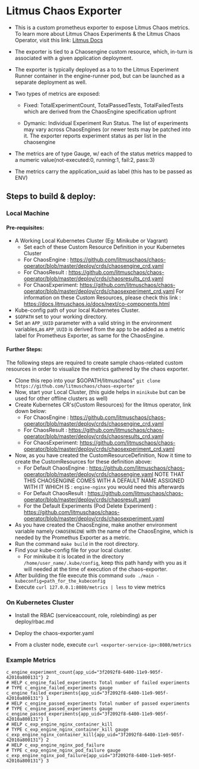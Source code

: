 # Litmus Chaos Exporter

- This is a custom prometheus exporter to expose Litmus Chaos metrics. 
  To learn more about Litmus Chaos Experiments & the Litmus Chaos Operator, 
  visit this link: [Litmus Docs](https://docs.litmuschaos.io/) 

- The exporter is tied to a Chaosengine custom resource, which, 
  in-turn is associated with a given application deployment.

- The exporter is typically deployed as a to to the Litmus Experiment
  Runner container in the engine-runner pod, but can be launched as a
  separate deployment as well. 

- Two types of metrics are exposed: 

  - Fixed: TotalExperimentCount, TotalPassedTests, TotalFailedTests which are derived 
    from the ChaosEngine specification upfront

  - Dymanic: Individual Experiment Run Status. The list of experiments may 
    vary across ChaosEngines (or newer tests may be patched into it. 
    The exporter reports experiment status as per list in the chaosengine

- The metrics are of type Gauge, w/ each of the status metrics mapped to a 
  numeric value(not-executed:0, running:1, fail:2, pass:3)

- The metrics carry the application_uuid as label (this has to be passed as ENV)
## Steps to build & deploy: 

### Local Machine 

#### Pre-requisites:

- A Working Local Kubernetes Cluster (Eg: Minikube or Vagrant)
  - Set each of these Custom Resource Definition in your Kubernetes Cluster
  - For ChaosEngine : https://github.com/litmuschaos/chaos-operator/blob/master/deploy/crds/chaosengine_crd.yaml
  - For ChaosResult : https://github.com/litmuschaos/chaos-operator/blob/master/deploy/crds/chaosresults_crd.yaml
  - For ChaosExperiment: https://github.com/litmuschaos/chaos-operator/blob/master/deploy/crds/chaosexperiment_crd.yaml
  For information on these Custom Resources, please check this link : https://docs.litmuschaos.io/docs/next/co-components.html
- Kube-config path of your local Kubernetes Cluster.
- `$GOPATH` set to your working directory.
- Set an `APP_UUID` parameter with a valid string in the environment variables,as `APP_UUID` is derived from the app to be added as a metric label for Prometheus Exporter, as same for the ChaosEngine.

#### Further Steps: 

The following steps are required to create sample chaos-related custom resources in order to visualize the metrics gathered by the chaos exporter.

- Clone this repo into your $GOPATH/litmuschaos"
  `git clone https://github.com/litmuschaos/chaos-exporter`
- Now, start your Local Cluster, (this guide helps in `minikube` but can be used for other offline clusters as well)
- Create Kubernetes CR's(Custom Resources) for the litmus operator, link down below:
  - For ChaosEngine : https://github.com/litmuschaos/chaos-operator/blob/master/deploy/crds/chaosengine_crd.yaml
  - For ChaosResult : https://github.com/litmuschaos/chaos-operator/blob/master/deploy/crds/chaosresults_crd.yaml
  - For ChaosExperiment: https://github.com/litmuschaos/chaos-operator/blob/master/deploy/crds/chaosexperiment_crd.yaml
- Now, as you have created the CustomResourceDefinition, Now it time to create the CustomResources for these definition above:
  - For Default ChaosEngine : https://github.com/litmuschaos/chaos-operator/blob/master/deploy/crds/chaosengine.yaml
    NOTE THAT THIS CHAOSENGINE COMES WITH A DEFAULT NAME ASSIGNED WITH IT WHICH IS : `engine-nginx`  you would need this afterwards
  - For Default ChaosResult : https://github.com/litmuschaos/chaos-operator/blob/master/deploy/crds/chaosresult.yaml
  - For the Default Experiments (Pod Delete Experiment) : https://github.com/litmuschaos/chaos-operator/blob/master/deploy/crds/chaosexperiment.yaml
- As you have created the ChaosEngine, make another environment variable namely `CHAOSENGINE` with the name of the ChaosEngine, which is needed by the Promethus Exporter as a metric.
- Run the command `make build` in the root directory.
- Find your kube-config file for your local cluster.
  - For minikube it is located in the directory `/home/user_name/.kube/config`, keep this path handy with you as it will needed at the time of execution of the chaos-exporter.
- After building the file execute this command `sudo ./main -kubeconfig=path_for_the_kubeconfig`
- Execute `curl 127.0.0.1:8080/metrics | less` to view metrics

### On Kubernetes Cluster

- Install the RBAC (serviceaccount, role, rolebinding) as per deploy/rbac.md

- Deploy the chaos-exporter.yaml 

- From a cluster node, execute `curl <exporter-service-ip>:8080/metrics` 

### Example Metrics

```
c_engine_experiment_count{app_uid="3f2092f8-6400-11e9-905f-42010a800131"} 2
# HELP c_engine_failed_experiments Total number of failed experiments
# TYPE c_engine_failed_experiments gauge
c_engine_failed_experiments{app_uid="3f2092f8-6400-11e9-905f-42010a800131"} 1
# HELP c_engine_passed_experiments Total number of passed experiments
# TYPE c_engine_passed_experiments gauge
c_engine_passed_experiments{app_uid="3f2092f8-6400-11e9-905f-42010a800131"} 1
# HELP c_exp_engine_nginx_container_kill 
# TYPE c_exp_engine_nginx_container_kill gauge
c_exp_engine_nginx_container_kill{app_uid="3f2092f8-6400-11e9-905f-42010a800131"} 2
# HELP c_exp_engine_nginx_pod_failure 
# TYPE c_exp_engine_nginx_pod_failure gauge
c_exp_engine_nginx_pod_failure{app_uid="3f2092f8-6400-11e9-905f-42010a800131"} 3
```

